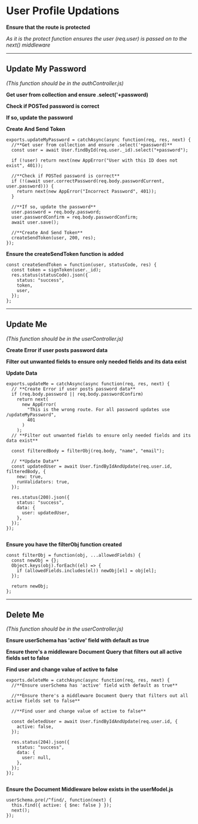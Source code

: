 # User Profile Updations

**Ensure that the route is protected**

_As it is the protect function ensures the user (req.user) is passed on to the
next() middleware_

---

## Update My Password

_(This function should be in the authController.js)_

**Get user from collection and ensure .select('+password)**

**Check if POSTed password is correct**

**If so, update the password**

**Create And Send Token**

```
exports.updateMyPassword = catchAsync(async function(req, res, next) {
  //**Get user from collection and ensure .select('+password)**
  const user = await User.findById(req.user._id).select("+password");

  if (!user) return next(new AppError("User with this ID does not exist", 401));

  //**Check if POSTed password is correct**
  if (!(await user.correctPassword(req.body.passwordCurrent, user.password))) {
    return next(new AppError("Incorrect Password", 401));
  }

  //**If so, update the password**
  user.password = req.body.password;
  user.passwordConfirm = req.body.passwordConfirm;
  await user.save();

  //**Create And Send Token**
  createSendToken(user, 200, res);
});

```

**Ensure the createSendToken function is added**

```
const createSendToken = function(user, statusCode, res) {
  const token = signToken(user._id);
  res.status(statusCode).json({
    status: "success",
    token,
    user,
  });
};

```

---

## Update Me

_(This function should be in the userController.js)_

**Create Error if user posts password data**

**Filter out unwanted fields to ensure only needed fields and its data exist**

**Update Data**

```
exports.updateMe = catchAsync(async function(req, res, next) {
  // **Create Error if user posts password data**
  if (req.body.password || req.body.passwordConfirm)
    return next(
      new AppError(
        "This is the wrong route. For all password updates use /updateMyPassword",
        401
      )
    );
  // **Filter out unwanted fields to ensure only needed fields and its data exist**

  const filteredBody = filterObj(req.body, "name", "email");

  // **Update Data**
  const updatedUser = await User.findByIdAndUpdate(req.user.id, filteredBody, {
    new: true,
    runValidators: true,
  });

  res.status(200).json({
    status: "success",
    data: {
      user: updatedUser,
    },
  });
});


```

**Ensure you have the filterObj function created**

```
const filterObj = function(obj, ...allowedFields) {
  const newObj = {};
  Object.keys(obj).forEach((el) => {
    if (allowedFields.includes(el)) newObj[el] = obj[el];
  });

  return newObj;
};

```

---

## Delete Me

_(This function should be in the userController.js)_

**Ensure userSchema has 'active' field with default as true**

**Ensure there's a middleware Document Query that filters out all active fields
set to false**

**Find user and change value of active to false**

```
exports.deleteMe = catchAsync(async function(req, res, next) {
  //**Ensure userSchema has 'active' field with default as true**

  //**Ensure there's a middleware Document Query that filters out all active fields set to false**

  //**Find user and change value of active to false**

  const deletedUser = await User.findByIdAndUpdate(req.user.id, {
    active: false,
  });

  res.status(204).json({
    status: "success",
    data: {
      user: null,
    },
  });
});


```

**Ensure the Document Middleware below exists in the userModel.js**

```
userSchema.pre(/^find/, function(next) {
  this.find({ active: { $ne: false } });
  next();
});

```
